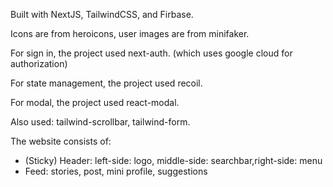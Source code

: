 Built with NextJS, TailwindCSS, and Firbase.

Icons are from heroicons, user images are from minifaker.

For sign in, the project used next-auth. (which uses google cloud for authorization)

For state management, the project used recoil.

For modal, the project used react-modal.

Also used: tailwind-scrollbar, tailwind-form.

The website consists of:

- (Sticky) Header: left-side: logo, middle-side: searchbar,right-side: menu
- Feed: stories, post, mini profile, suggestions
